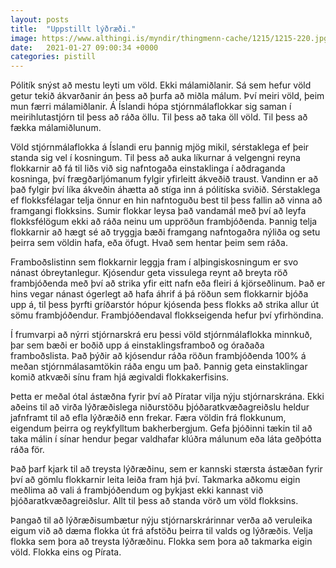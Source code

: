```yaml
---
layout: posts
title:  "Uppstillt lýðræði."
image: https://www.althingi.is/myndir/thingmenn-cache/1215/1215-220.jpg
date:   2021-01-27 09:00:34 +0000
categories: pistill
---
```

Pólitík snýst að mestu leyti um völd. Ekki málamiðlanir. Sá sem hefur völd getur tekið ákvarðanir án þess að þurfa að miðla málum. Því meiri völd, þeim mun færri málamiðlanir. Á Íslandi hópa stjórnmálaflokkar sig saman í meirihlutastjórn til þess að ráða öllu. Til þess að taka öll völd. Til þess að fækka málamiðlunum.

Völd stjórnmálaflokka á Íslandi eru þannig mjög mikil, sérstaklega ef þeir standa sig vel í kosningum. Til þess að auka líkurnar á velgengni reyna flokkarnir að fá til liðs við sig nafntogaða einstaklinga í aðdraganda kosninga, því frægðarljómanum fylgir yfirleitt ákveðið traust. Vandinn er að það fylgir því líka ákveðin áhætta að stíga inn á pólitíska sviðið. Sérstaklega ef flokksfélagar telja önnur en hin nafntoguðu best til þess fallin að vinna að framgangi flokksins. Sumir flokkar leysa það vandamál með því að leyfa flokksfélögum ekki að ráða neinu um uppröðun frambjóðenda. Þannig telja flokkarnir að hægt sé að tryggja bæði framgang nafntogaðra nýliða og setu þeirra sem völdin hafa, eða öfugt. Hvað sem hentar þeim sem ráða.

Framboðslistinn sem flokkarnir leggja fram í alþingiskosningum er svo nánast óbreytanlegur. Kjósendur geta vissulega reynt að breyta röð frambjóðenda með því að strika yfir eitt nafn eða fleiri á kjörseðlinum. Það er hins vegar nánast ógerlegt að hafa áhrif á þá röðun sem flokkarnir bjóða upp á, til þess þyrfti gríðarstór hópur kjósenda þess flokks að strika allur út sömu frambjóðendur. Frambjóðendaval flokkseigenda hefur því yfirhöndina.

Í frumvarpi að nýrri stjórnarskrá eru þessi völd stjórnmálaflokka minnkuð, þar sem bæði er boðið upp á einstaklingsframboð og óraðaða framboðslista. Það þýðir að kjósendur ráða röðun frambjóðenda 100% á meðan stjórnmálasamtökin ráða engu um það. Þannig geta einstaklingar komið atkvæði sínu fram hjá ægivaldi flokkakerfisins.

Þetta er meðal ótal ástæðna fyrir því að Píratar vilja nýju stjórnarskrána. Ekki aðeins til að virða lýðræðislega niðurstöðu þjóðaratkvæðagreiðslu heldur jafnframt til að efla lýðræðið enn frekar. Færa völdin frá flokkunum, eigendum þeirra og reykfylltum bakherbergjum. Gefa þjóðinni tækin til að taka málin í sínar hendur þegar valdhafar klúðra málunum eða láta geðþótta ráða för. 

Það þarf kjark til að treysta lýðræðinu, sem er kannski stærsta ástæðan fyrir því að gömlu flokkarnir leita leiða fram hjá því. Takmarka aðkomu eigin meðlima að vali á frambjóðendum og þykjast ekki kannast við þjóðaratkvæðagreiðslur. Allt til þess að standa vörð um völd flokksins.

Þangað til að lýðræðisumbætur nýju stjórnarskrárinnar verða að veruleika eigum við að dæma flokka út frá afstöðu þeirra til valds og lýðræðis. Velja flokka sem þora að treysta lýðræðinu. Flokka sem þora að takmarka eigin völd. Flokka eins og Pírata.
